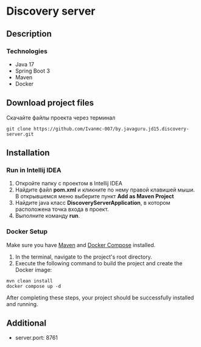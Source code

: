 # Discovery server

## Description

### Technologies

* Java 17
* Spring Boot 3
* Maven
* Docker

## Download project files

Скачайте файлы проекта через терминал

```
git clone https://github.com/Ivanmc-007/by.javaguru.jd15.discovery-server.git
```

## Installation

### Run in Intellij IDEA

1. Откройте папку с проектом в Intellij IDEA
2. Найдите файл **pom.xml** и кликните по нему правой клавишей мыши. В открывшемся меню выберите пункт **Add as Maven
   Project**
3. Найдите java класс **DiscoveryServerApplication**, в котором расположена точка входа в проект.
4. Выполните команду **run**.

### Docker Setup

Make sure you have [Maven](https://maven.apache.org/) and [Docker Compose](https://docs.docker.com/compose/) installed.

1. In the terminal, navigate to the project's root directory.
2. Execute the following command to build the project and create the Docker image:

```
mvn clean install
docker compose up -d
```

After completing these steps, your project should be successfully installed and running.

## Additional

* server.port: 8761